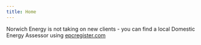 ```yaml
---
title: Home
---
```


Norwich Energy is not taking on new clients - you can find a local Domestic Energy Assessor using [epcregister.com](https://www.epcregister.com)
